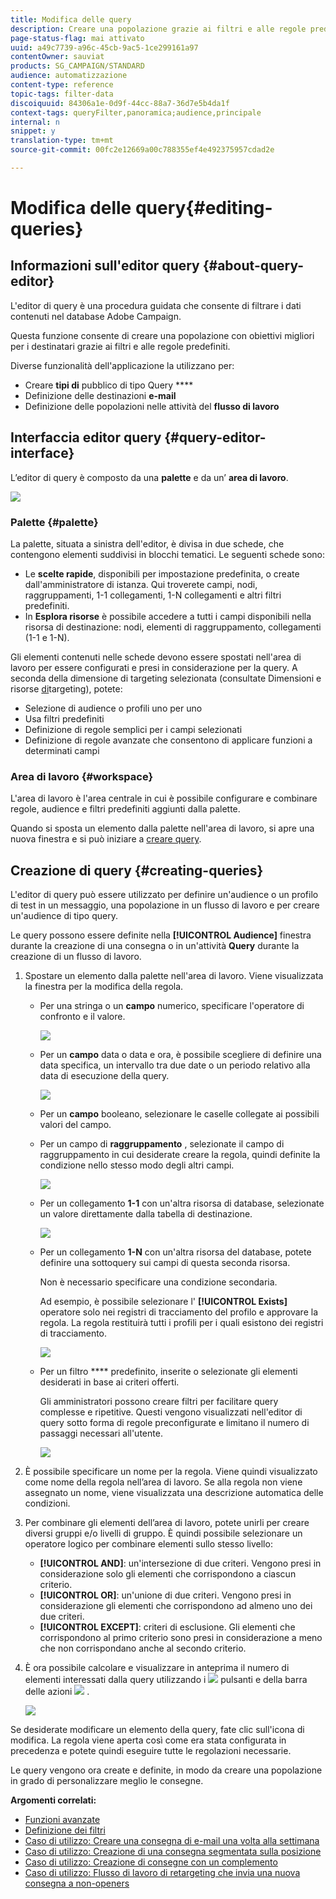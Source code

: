 ```yaml
---
title: Modifica delle query
description: Creare una popolazione grazie ai filtri e alle regole predefiniti.
page-status-flag: mai attivato
uuid: a49c7739-a96c-45cb-9ac5-1ce299161a97
contentOwner: sauviat
products: SG_CAMPAIGN/STANDARD
audience: automatizzazione
content-type: reference
topic-tags: filter-data
discoiquuid: 84306a1e-0d9f-44cc-88a7-36d7e5b4da1f
context-tags: queryFilter,panoramica;audience,principale
internal: n
snippet: y
translation-type: tm+mt
source-git-commit: 00fc2e12669a00c788355ef4e492375957cdad2e

---
```



# Modifica delle query{#editing-queries}

## Informazioni sull'editor query {#about-query-editor}

L'editor di query è una procedura guidata che consente di filtrare i dati contenuti nel database Adobe Campaign.

Questa funzione consente di creare una popolazione con obiettivi migliori per i destinatari grazie ai filtri e alle regole predefiniti.

Diverse funzionalità dell'applicazione la utilizzano per:

* Creare **tipi di** pubblico di tipo Query ****
* Definizione delle destinazioni **e-mail**
* Definizione delle popolazioni nelle attività del **flusso di lavoro**

## Interfaccia editor query {#query-editor-interface}

L’editor di query è composto da una **palette** e da un’ **area di lavoro**.

![](assets/query_editor_overview.png)

### Palette {#palette}

La palette, situata a sinistra dell'editor, è divisa in due schede, che contengono elementi suddivisi in blocchi tematici. Le seguenti schede sono:

* Le **scelte rapide**, disponibili per impostazione predefinita, o create dall'amministratore di istanza. Qui troverete campi, nodi, raggruppamenti, 1-1 collegamenti, 1-N collegamenti e altri filtri predefiniti.
* In **Esplora risorse** è possibile accedere a tutti i campi disponibili nella risorsa di destinazione: nodi, elementi di raggruppamento, collegamenti (1-1 e 1-N).

Gli elementi contenuti nelle schede devono essere spostati nell'area di lavoro per essere configurati e presi in considerazione per la query. A seconda della dimensione di targeting selezionata (consultate Dimensioni e risorse [di](../../automating/using/query.md#targeting-dimensions-and-resources)targeting), potete:

* Selezione di audience o profili uno per uno
* Usa filtri predefiniti
* Definizione di regole semplici per i campi selezionati
* Definizione di regole avanzate che consentono di applicare funzioni a determinati campi

### Area di lavoro {#workspace}

L'area di lavoro è l'area centrale in cui è possibile configurare e combinare regole, audience e filtri predefiniti aggiunti dalla palette.

Quando si sposta un elemento dalla palette nell'area di lavoro, si apre una nuova finestra e si può iniziare a [creare query](#creating-queries).

## Creazione di query {#creating-queries}

L'editor di query può essere utilizzato per definire un'audience o un profilo di test in un messaggio, una popolazione in un flusso di lavoro e per creare un'audience di tipo query.

Le query possono essere definite nella **[!UICONTROL Audience]** finestra durante la creazione di una consegna o in un'attività **Query** durante la creazione di un flusso di lavoro.

1. Spostare un elemento dalla palette nell'area di lavoro. Viene visualizzata la finestra per la modifica della regola.

   * Per una stringa o un **campo** numerico, specificare l'operatore di confronto e il valore.

      ![](assets/query_editor_audience_definition2.png)

   * Per un **campo** data o data e ora, è possibile scegliere di definire una data specifica, un intervallo tra due date o un periodo relativo alla data di esecuzione della query.

      ![](assets/query_editor_date_field.png)

   * Per un **campo** booleano, selezionare le caselle collegate ai possibili valori del campo.
   * Per un campo di **raggruppamento** , selezionate il campo di raggruppamento in cui desiderate creare la regola, quindi definite la condizione nello stesso modo degli altri campi.

      ![](assets/query_editor_audience_definition4.png)

   * Per un collegamento **1-1** con un'altra risorsa di database, selezionate un valore direttamente dalla tabella di destinazione.

      ![](assets/query_editor_audience_definition5.png)

   * Per un collegamento **1-N** con un'altra risorsa del database, potete definire una sottoquery sui campi di questa seconda risorsa.

      Non è necessario specificare una condizione secondaria.

      Ad esempio, è possibile selezionare l' **[!UICONTROL Exists]** operatore solo nei registri di tracciamento del profilo e approvare la regola. La regola restituirà tutti i profili per i quali esistono dei registri di tracciamento.

      ![](assets/query_editor_audience_definition6.png)

   * Per un filtro **** predefinito, inserite o selezionate gli elementi desiderati in base ai criteri offerti.

      Gli amministratori possono creare filtri per facilitare query complesse e ripetitive. Questi vengono visualizzati nell'editor di query sotto forma di regole preconfigurate e limitano il numero di passaggi necessari all'utente.

      ![](assets/query-editor_filter_email-audience_filter.png)

1. È possibile specificare un nome per la regola. Viene quindi visualizzato come nome della regola nell’area di lavoro. Se alla regola non viene assegnato un nome, viene visualizzata una descrizione automatica delle condizioni.
1. Per combinare gli elementi dell’area di lavoro, potete unirli per creare diversi gruppi e/o livelli di gruppo. È quindi possibile selezionare un operatore logico per combinare elementi sullo stesso livello:

   * **[!UICONTROL AND]**: un'intersezione di due criteri. Vengono presi in considerazione solo gli elementi che corrispondono a ciascun criterio.
   * **[!UICONTROL OR]**: un'unione di due criteri. Vengono presi in considerazione gli elementi che corrispondono ad almeno uno dei due criteri.
   * **[!UICONTROL EXCEPT]**: criteri di esclusione. Gli elementi che corrispondono al primo criterio sono presi in considerazione a meno che non corrispondano anche al secondo criterio.

1. È ora possibile calcolare e visualizzare in anteprima il numero di elementi interessati dalla query utilizzando i ![](assets/count.png) pulsanti e della barra delle azioni ![](assets/preview.png) .

   ![](assets/query_editor_combining_rules.png)

Se desiderate modificare un elemento della query, fate clic sull'icona di modifica. La regola viene aperta così come era stata configurata in precedenza e potete quindi eseguire tutte le regolazioni necessarie.

Le query vengono ora create e definite, in modo da creare una popolazione in grado di personalizzare meglio le consegne.

**Argomenti correlati:**

* [Funzioni avanzate](../../automating/using/advanced-expression-editing.md)
* [Definizione dei filtri](../../developing/using/configuring-filter-definition.md)
* [Caso di utilizzo: Creare una consegna di e-mail una volta alla settimana](../../automating/using/workflow-weekly-offer.md)
* [Caso di utilizzo: Creazione di una consegna segmentata sulla posizione](../../automating/using/workflow-segmentation-location.md)
* [Caso di utilizzo: Creazione di consegne con un complemento](../../automating/using/workflow-created-query-with-complement.md)
* [Caso di utilizzo: Flusso di lavoro di retargeting che invia una nuova consegna a non-openers](../../automating/using/workflow-cross-channel-retargeting.md)
